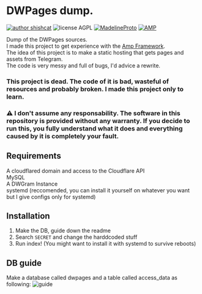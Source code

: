 # DWPages dump.
[![author shishcat](https://img.shields.io/badge/author-ShiSHcat8214-red)](https://shishc.at)
![license AGPL](https://img.shields.io/badge/LICENSE-AGPL-green)
[![MadelineProto](https://img.shields.io/badge/framework--telegram-MadelineProto-yellow)](https://github.com/danog/MadelineProto)
[![AMP](https://img.shields.io/badge/framework--php-AMP-yellow)](https://github.com/amphp/)

Dump of the DWPages sources.\
I made this project to get experience with the [Amp Framework](https://github.com/amphp).\
The idea of this project is to make a static hosting that gets pages and assets from Telegram.\
The code is very messy and full of bugs, I'd advice a rewrite.
### This project is dead. The code of it is bad, wasteful of resources and probably broken. I made this project only to learn.
### ⚠️ I don't assume any responsability. The software in this repository is provided without any warranty. If you decide to run this, you fully understand what it does and everything caused by it is completely your fault.

## Requirements
A cloudflared domain and access to the Cloudflare API\
MySQL\
A DWGram Instance\
systemd (reccomended, you can install it yourself on whatever you want but I give configs only for systemd)

## Installation 

1. Make the DB, guide down the readme
2. Search `SECRET` and change the harddcoded stuff
3. Run index! (You might want to install it with systemd to survive reboots)

## DB guide
Make a database called dwpages and a table called access_data as following:
![guide](https://support.iranianvacuums.com/attachment/1773f114c1308b85758c647fafefe6d3.png)
